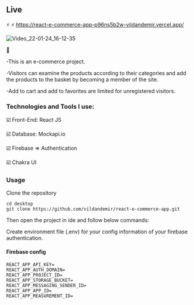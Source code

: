 ## Live 
:zap: :zap: https://react-e-commerce-app-p96ns5b2w-vildandemir.vercel.app/

![Video_22-01-24_16-12-35](https://user-images.githubusercontent.com/81429147/150789024-3f73f740-0a08-4b8c-ae6c-c203c8b1019c.gif)


🔎

-This is an e-commerce project.

-Visitors can examine the products according to their categories and add the products to the basket by becoming a member of the site.

-Add to cart and add to favorites are limited for unregistered visitors.


### Technologies and Tools I use:

:ballot_box_with_check: Front-End: React JS

:ballot_box_with_check: Database: Mockapi.io

:ballot_box_with_check: Firebase => Authentication

:ballot_box_with_check: Chakra UI

### Usage

Clone the repository

```
cd desktop
git clone https://github.com/vildandemir/react-e-commerce-app.git
```

Then open the project in ide and follow below commands:

Create environment file (.env) for your config information of your firebase authentication.

#### Firebase config

```
REACT_APP_API_KEY=
REACT_APP_AUTH_DOMAIN=
REACT_APP_PROJECT_ID=
REACT_APP_STORAGE_BUCKET=
REACT_APP_MESSAGING_SENDER_ID=
REACT_APP_APP_ID=
REACT_APP_MEASUREMENT_ID=
```

